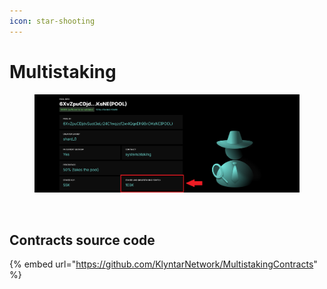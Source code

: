 ```yaml
---
icon: star-shooting
---
```


# Multistaking

<figure><img src="../../../.gitbook/assets/image (1) (1) (1) (1) (1) (1) (1) (1).png" alt=""><figcaption></figcaption></figure>

<figure><img src="../../../.gitbook/assets/image (8).png" alt=""><figcaption></figcaption></figure>

## Contracts source code

{% embed url="https://github.com/KlyntarNetwork/MultistakingContracts" %}

